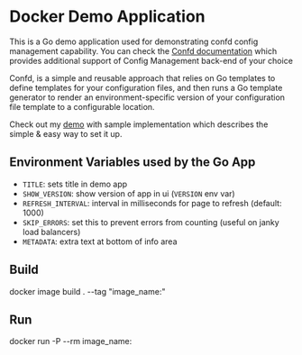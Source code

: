 # Docker Demo Application

This is a Go demo application used for demonstrating confd config management capability. You can check the [Confd
documentation](https://github.com/kelseyhightower/confd/blob/master/docs/quick-start-guide.md) which provides 
additional support of Config Management back-end of your choice

Confd, is a simple and reusable approach that relies on Go templates to define templates for your configuration files, and then runs a Go template generator to render an 
environment-specific version of your configuration file template to a configurable location.

Check out my [demo](https://youtu.be/eLVBg3Ibet0) with sample implementation which describes the simple & easy way to set it up. 

## Environment Variables used by the Go App

- `TITLE`: sets title in demo app
- `SHOW_VERSION`: show version of app in ui (`VERSION` env var)
- `REFRESH_INTERVAL`: interval in milliseconds for page to refresh (default: 1000)
- `SKIP_ERRORS`: set this to prevent errors from counting (useful on janky load balancers)
- `METADATA`: extra text at bottom of info area

## Build

docker image build . --tag "image_name:<your custom tag>"

## Run

docker run -P --rm image_name:<your custom tag>
